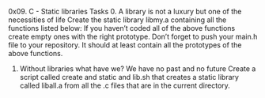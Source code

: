 0x09. C - Static libraries
Tasks
0. A library is not a luxury but one of the necessities of life
Create the static library libmy.a containing all the functions listed below:
If you haven’t coded all of the above functions create empty ones with the right prototype.
Don’t forget to push your main.h file to your repository. It should at least contain all the prototypes of the above functions.
1. Without libraries what have we? We have no past and no future
Create a script called create and static and lib.sh that creates a static library called liball.a from all the .c files that are in the current directory.

